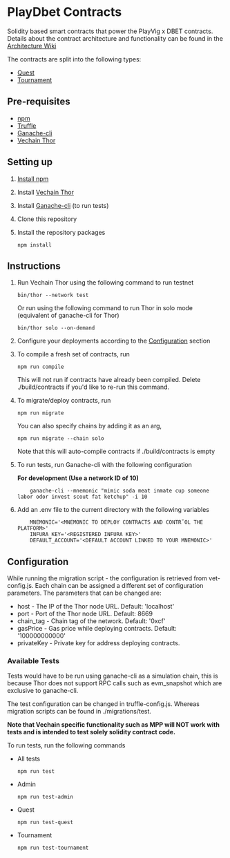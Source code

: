 # PlayDbet Contracts

Solidity based smart contracts that power the PlayVig x DBET contracts. Details about the contract architecture and functionality can be found in the [Architecture Wiki](https://github.com/decent-bet/playdbet-contracts/wiki/Architecture)

The contracts are split into the following types:

* [Quest](https://github.com/decent-bet/playdbet-contracts/wiki/Architecture#Quests)
* [Tournament](https://github.com/decent-bet/playdbet-contracts/wiki/Architecture#Tournaments)

## Pre-requisites

* [npm](https://npmjs.com)
* [Truffle](https://github.com/trufflesuite/truffle)
* [Ganache-cli](https://github.com/trufflesuite/ganache-cli)
* [Vechain Thor](https://github.com/vechain/thor)


## Setting up

1. [Install npm](https://www.npmjs.com/get-npm)
   
1. Install [Vechain Thor](https://github.com/vechain/thor)

1. Install [Ganache-cli](https://github.com/trufflesuite/ganache-cli) (to run tests)

1. Clone this repository

1. Install the repository packages

    ```
    npm install
    ```

## Instructions
    
1. Run Vechain Thor using the following command to run testnet

    ```
    bin/thor --network test
    ```
    
    Or run using the following command to run Thor in solo mode (equivalent of ganache-cli for Thor)
    
    ```
    bin/thor solo --on-demand
    ```
    
1. Configure your deployments according to the [Configuration](#configuration) section
    
1. To compile a fresh set of contracts, run

    ```
    npm run compile
    ```
    
    This will not run if contracts have already been compiled. 
    Delete ./build/contracts if you'd like to re-run this command.
    
1. To migrate/deploy contracts, run

    ```
    npm run migrate
    ```
    
    You can also specify chains by adding it as an arg,
    
    ```
    npm run migrate --chain solo
    ```
    
    Note that this will auto-compile contracts if ./build/contracts is empty
    
1. To run tests, run Ganache-cli with the following configuration
        
    **For development (Use a network ID of 10)**
    ```
        ganache-cli --mnemonic "mimic soda meat inmate cup someone labor odor invest scout fat ketchup" -i 10
    ```
    
1. Add an .env file to the current directory with the following variables

   ```
       MNEMONIC='<MNEMONIC TO DEPLOY CONTRACTS AND CONTR˚OL THE PLATFORM>'
       INFURA_KEY='<REGISTERED INFURA KEY>'
       DEFAULT_ACCOUNT='<DEFAULT ACCOUNT LINKED TO YOUR MNEMONIC>'
   ```
    
## Configuration

While running the migration script - the configuration is retrieved from vet-config.js. 
Each chain can be assigned a different set of configuration parameters. 
The parameters that can be changed are:

* host - The IP of the Thor node URL. Default: 'localhost'
* port - Port of the Thor node URL. Default: 8669 
* chain_tag - Chain tag of the network. Default: '0xcf'
* gasPrice - Gas price while deploying contracts. Default: '100000000000'
* privateKey - Private key for address deploying contracts.

### Available Tests

Tests would have to be run using ganache-cli as a simulation chain, this is because Thor
does not support RPC calls such as evm_snapshot which are exclusive to ganache-cli.

The test configuration can be changed in truffle-config.js. Whereas migration scripts can be found in ./migrations/test.

**Note that Vechain specific functionality such as MPP will NOT work with tests and is intended to test solely solidity contract code.**

To run tests, run the following commands 

* All tests

  ```
  npm run test
  ```
  
* Admin

  ```
  npm run test-admin
  ```
  
* Quest

  ```
  npm run test-quest
  ```
  
* Tournament

  ```
  npm run test-tournament
  ```